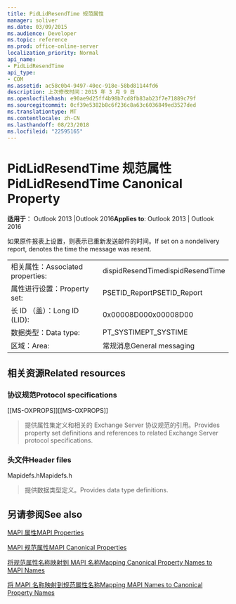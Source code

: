 ```yaml
---
title: PidLidResendTime 规范属性
manager: soliver
ms.date: 03/09/2015
ms.audience: Developer
ms.topic: reference
ms.prod: office-online-server
localization_priority: Normal
api_name:
- PidLidResendTime
api_type:
- COM
ms.assetid: ac58c0b4-9497-40ec-918e-58bd81144fd6
description: 上次修改时间：2015 年 3 月 9 日
ms.openlocfilehash: e90ae9d25ff4b98b7cd8fb83ab23f7e71889c79f
ms.sourcegitcommit: 0cf39e5382b8c6f236c8a63c6036849ed3527ded
ms.translationtype: MT
ms.contentlocale: zh-CN
ms.lasthandoff: 08/23/2018
ms.locfileid: "22595165"
---
```

# <a name="pidlidresendtime-canonical-property"></a><span data-ttu-id="cac57-103">PidLidResendTime 规范属性</span><span class="sxs-lookup"><span data-stu-id="cac57-103">PidLidResendTime Canonical Property</span></span>

  
  
<span data-ttu-id="cac57-104">**适用于**： Outlook 2013 |Outlook 2016</span><span class="sxs-lookup"><span data-stu-id="cac57-104">**Applies to**: Outlook 2013 | Outlook 2016</span></span> 
  
<span data-ttu-id="cac57-105">如果原件报表上设置，则表示已重新发送邮件的时间。</span><span class="sxs-lookup"><span data-stu-id="cac57-105">If set on a nondelivery report, denotes the time the message was resent.</span></span>
  
|||
|:-----|:-----|
|<span data-ttu-id="cac57-106">相关属性：</span><span class="sxs-lookup"><span data-stu-id="cac57-106">Associated properties:</span></span>  <br/> |<span data-ttu-id="cac57-107">dispidResendTime</span><span class="sxs-lookup"><span data-stu-id="cac57-107">dispidResendTime</span></span>  <br/> |
|<span data-ttu-id="cac57-108">属性进行设置：</span><span class="sxs-lookup"><span data-stu-id="cac57-108">Property set:</span></span>  <br/> |<span data-ttu-id="cac57-109">PSETID_Report</span><span class="sxs-lookup"><span data-stu-id="cac57-109">PSETID_Report</span></span>  <br/> |
|<span data-ttu-id="cac57-110">长 ID （盖）：</span><span class="sxs-lookup"><span data-stu-id="cac57-110">Long ID (LID):</span></span>  <br/> |<span data-ttu-id="cac57-111">0x00008D00</span><span class="sxs-lookup"><span data-stu-id="cac57-111">0x00008D00</span></span>  <br/> |
|<span data-ttu-id="cac57-112">数据类型：</span><span class="sxs-lookup"><span data-stu-id="cac57-112">Data type:</span></span>  <br/> |<span data-ttu-id="cac57-113">PT_SYSTIME</span><span class="sxs-lookup"><span data-stu-id="cac57-113">PT_SYSTIME</span></span>  <br/> |
|<span data-ttu-id="cac57-114">区域：</span><span class="sxs-lookup"><span data-stu-id="cac57-114">Area:</span></span>  <br/> |<span data-ttu-id="cac57-115">常规消息</span><span class="sxs-lookup"><span data-stu-id="cac57-115">General messaging</span></span>  <br/> |
   
## <a name="related-resources"></a><span data-ttu-id="cac57-116">相关资源</span><span class="sxs-lookup"><span data-stu-id="cac57-116">Related resources</span></span>

### <a name="protocol-specifications"></a><span data-ttu-id="cac57-117">协议规范</span><span class="sxs-lookup"><span data-stu-id="cac57-117">Protocol specifications</span></span>

<span data-ttu-id="cac57-118">[[MS-OXPROPS]]</span><span class="sxs-lookup"><span data-stu-id="cac57-118">[[MS-OXPROPS]]</span></span> 
  
> <span data-ttu-id="cac57-119">提供属性集定义和相关的 Exchange Server 协议规范的引用。</span><span class="sxs-lookup"><span data-stu-id="cac57-119">Provides property set definitions and references to related Exchange Server protocol specifications.</span></span>
    
### <a name="header-files"></a><span data-ttu-id="cac57-120">头文件</span><span class="sxs-lookup"><span data-stu-id="cac57-120">Header files</span></span>

<span data-ttu-id="cac57-121">Mapidefs.h</span><span class="sxs-lookup"><span data-stu-id="cac57-121">Mapidefs.h</span></span>
  
> <span data-ttu-id="cac57-122">提供数据类型定义。</span><span class="sxs-lookup"><span data-stu-id="cac57-122">Provides data type definitions.</span></span>
    
## <a name="see-also"></a><span data-ttu-id="cac57-123">另请参阅</span><span class="sxs-lookup"><span data-stu-id="cac57-123">See also</span></span>



[<span data-ttu-id="cac57-124">MAPI 属性</span><span class="sxs-lookup"><span data-stu-id="cac57-124">MAPI Properties</span></span>](mapi-properties.md)
  
[<span data-ttu-id="cac57-125">MAPI 规范属性</span><span class="sxs-lookup"><span data-stu-id="cac57-125">MAPI Canonical Properties</span></span>](mapi-canonical-properties.md)
  
[<span data-ttu-id="cac57-126">将规范属性名称映射到 MAPI 名称</span><span class="sxs-lookup"><span data-stu-id="cac57-126">Mapping Canonical Property Names to MAPI Names</span></span>](mapping-canonical-property-names-to-mapi-names.md)
  
[<span data-ttu-id="cac57-127">将 MAPI 名称映射到规范属性名称</span><span class="sxs-lookup"><span data-stu-id="cac57-127">Mapping MAPI Names to Canonical Property Names</span></span>](mapping-mapi-names-to-canonical-property-names.md)

